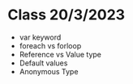 # Class 20/3/2023

- var keyword
- foreach vs forloop
- Reference vs Value type
- Default values
- Anonymous Type